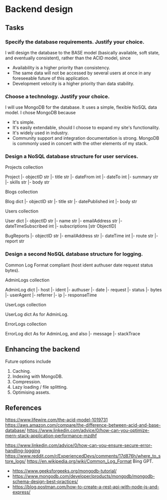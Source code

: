 # Backend design
## Tasks
### Specify the database requirements. Justify your choice.
I will design the database to the BASE model (basically available, soft state, and eventually consistent), rather than the ACID model, since
* Availability is a higher priority than consistency.
* The same data will not be accessed by several users at once in any foreseeable future of this application.
* Development velocity is a higher priority than data stability.

### Choose a technology. Justify your choice.
I will use MongoDB for the database. It uses a simple, flexible NoSQL data model. I chose MongoDB because
* It's simple.
* It's easily extendable, should I choose to expand my site's functionality.
* It's widely used in industry.
* Community support and integration documentation is strong. MongoDB is commonly used in concert with the other elements of my stack.

### Design a NoSQL database structure for user services.
Projects            collection

Project
|- objectID         str
|- title            str
|- dateFrom         int
|- dateTo           int
|- summary          str
|- skills           str
|- body             str

Blogs               collection

Blog                dict
|- objectID         str
|- title            str
|- datePublished    int
|- body             str

Users               collection

User                    dict
|- objectID             str
|- name                 str
|- emailAddress         str
|- dateTimeSubscribed   int
|- subscriptions        [str ObjectID]

BugReports
|- objectID             str
|- emailAddress         str
|- dateTime             int
|- route                str
|- report               str

### Design a second NoSQL database structure for logging.
Common Log Format compliant (host ident authuser date request status bytes).

AdminLogs           collection

AdminLog            dict
|- host
|- ident
|- authuser
|- date
|- request
|- status
|- bytes
|- userAgent
|- referrer
|- ip
|- responseTime

UserLogs            collection

UserLog             dict
As for AdminLog.

ErrorLogs           collection

ErrorLog            dict
As for AdminLog, and also
|- message
|- stackTrace

## Enhancing the backend
Future options include
1. Caching.
2. Indexing with MongoDB.
3. Compression.
4. Lazy loading / file splitting.
5. Optimising assets.

## References
https://www.lifewire.com/the-acid-model-1019731
https://aws.amazon.com/compare/the-difference-between-acid-and-base-database/
https://www.linkedin.com/advice/0/how-can-you-optimize-mern-stack-application-performance-mzdhf

https://www.linkedin.com/advice/0/how-can-you-ensure-secure-error-handling-logging
https://www.reddit.com/r/ExperiencedDevs/comments/17d876h/where_to_store_logs/
https://en.wikipedia.org/wiki/Common_Log_Format
Bing GPT.
* https://www.geeksforgeeks.org/mongodb-tutorial/
* https://www.mongodb.com/developer/products/mongodb/mongodb-schema-design-best-practices/
* https://blog.postman.com/how-to-create-a-rest-api-with-node-js-and-express/

